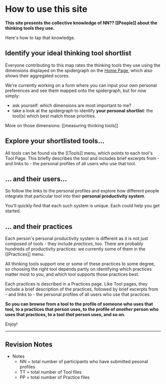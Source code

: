 # How to use this site

**This site presents the collective knowledge of NN?? [[People]] about the thinking tools they use.** 

Here's how to tap that knowledge.

## Identify your ideal thinking tool shortlist
Everyone contributing to this map rates the thinking tools they use using the dimensions displayed on the spidergraph on the [Home Page]([[README]]), which also shows their aggregated scores. 

We're currently working on a form where you can input your own personal preferences and see them mapped onto the spidergraph, but for now simply:
* ask yourself: which dimensions are most important to me?
* take a look at the spidergraph to identify **your personal shortlist**: the tool(s) which best match those priorities.

More on those dimensions: [[measuring thinking tools]]

## Explore your shortlisted tools... 
All tools can be found via the [[Tools]] menu, which points to each tool's Tool Page.  This briefly describes the tool and includes brief excerpts from - and links to - the personal profiles of all users who use that tool.

## ... and their users...
So follow the links to the personal profiles and explore how different people integrate that particular tool into their **personal productivity system**. 

You'll quickly find that each such system is unique. Each could help you get started.

## ... and their practices
Each person's personal productivity system is different as it is not just composed of tools - they include *practices*, too. There are probably hundreds of productivity practices: we currently some of them in the [[Practices]] menu. 

All thinking tools support one or some of these practices to some degree, so choosing the right tool depends partly on identifying which practices matter most to you, and which tool supports those practices best.

Each practices is described in a Practices page. Like Tool pages, they include a brief description of the practices, followed by brief excerpts from - and links to - the personal profiles of all users who use that practices.

**So you can browse from a tool to the profile of someone who uses that tool, to a practices that person uses, to the profile of *another* person who uses that practices, to a tool *that* person uses, and so on.**

Enjoy!

---

## Revision Notes

* Notes
	* NN = total number of participants who have submitted pesonal profiles
	* TT = total number of Tool files
	* PP = total number of Practice files
